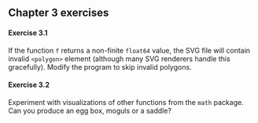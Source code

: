## Chapter 3 exercises

#### Exercise 3.1
If the function `f` returns a non-finite `float64` value, the SVG file will contain invalid `<polygon>` element (although many SVG renderers handle this gracefully). Modify the program to skip invalid polygons.

#### Exercise 3.2
Experiment with visualizations of other functions from the `math` package. Can you produce an egg box, moguls or a saddle?

